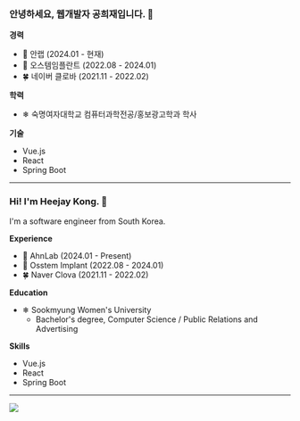 ### 안녕하세요, 웹개발자 공희재입니다. 👋

**경력**
* 🧪 안랩 (2024.01 - 현재)
* 🦷 오스템임플란트 (2022.08 - 2024.01)
* 🍀 네이버 클로바 (2021.11 - 2022.02)

**학력**
* ❄ 숙명여자대학교 컴퓨터과학전공/홍보광고학과 학사

**기술**
* Vue.js
* React
* Spring Boot
---
### Hi! I'm Heejay Kong. 👋

I'm a software engineer from South Korea.

**Experience**
* 🧪 AhnLab (2024.01 - Present)
* 🦷 Osstem Implant (2022.08 - 2024.01)
* 🍀 Naver Clova (2021.11 - 2022.02)

**Education**
* ❄ Sookmyung Women's University
  * Bachelor's degree, Computer Science / Public Relations and Advertising

**Skills**
* Vue.js
* React
* Spring Boot
---
[![](https://banner.codetree.ai/v1/banner/heejaykong)](https://www.codetree.ai/profiles/heejaykong)

<!--
**heejaykong/heejaykong** is a ✨ _special_ ✨ repository because its `README.md` (this file) appears on your GitHub profile.

Here are some ideas to get you started:

- 🔭 I’m currently working on ...
- 🌱 I’m currently learning ...
- 👯 I’m looking to collaborate on ...
- 🤔 I’m looking for help with ...
- 💬 Ask me about ...
- 📫 How to reach me: ...
- 😄 Pronouns: ...
- ⚡ Fun fact: ...
-->
